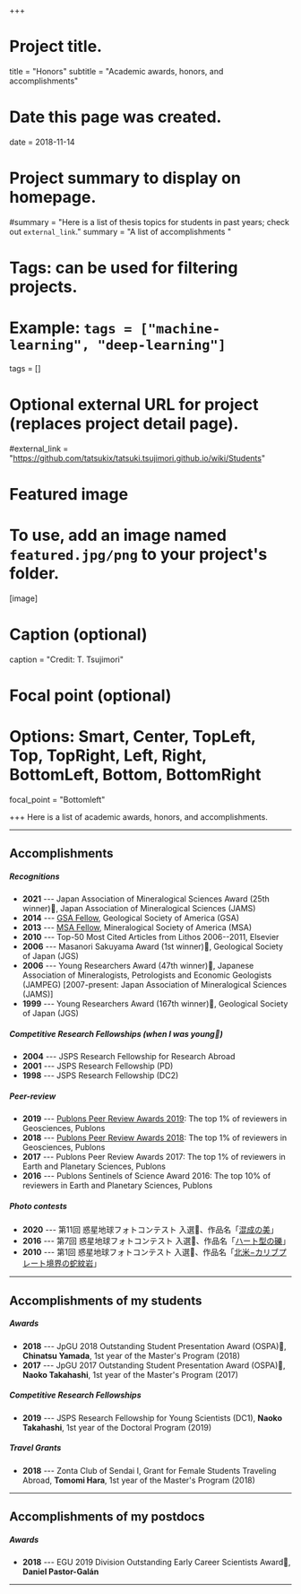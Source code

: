 +++
# Project title.
title = "Honors"
subtitle = "Academic awards, honors, and accomplishments"

# Date this page was created.
date = 2018-11-14

# Project summary to display on homepage.
#summary = "Here is a list of thesis topics for students in past years; check out `external_link`."
summary = "A list of accomplishments "

# Tags: can be used for filtering projects.
# Example: `tags = ["machine-learning", "deep-learning"]`
tags = []

# Optional external URL for project (replaces project detail page).
#external_link = "https://github.com/tatsukix/tatsuki.tsujimori.github.io/wiki/Students"

# Featured image
# To use, add an image named `featured.jpg/png` to your project's folder. 
[image]
  # Caption (optional)
  caption = "Credit: T. Tsujimori"

  # Focal point (optional)
  # Options: Smart, Center, TopLeft, Top, TopRight, Left, Right, BottomLeft, Bottom, BottomRight
  focal_point = "Bottomleft"
  
  
+++
Here is a list of academic awards, honors, and accomplishments.

----------
## Accomplishments
##### Recognitions
- **2021** --- Japan Association of Mineralogical Sciences Award (25th winner)🏅, Japan Association of Mineralogical Sciences (JAMS)
- **2014** --- [GSA Fellow](https://www.geosociety.org/GSA/Membership/Recognition/GSA_Fellowship/GSA/Awards/Fellows.aspx#T), Geological Society of America (GSA)
- **2013** --- [MSA Fellow](http://www.minsocam.org/MSA/Awards/Fellowslist.html), Mineralogical Society of America (MSA)
- **2010** --- Top-50 Most Cited Articles from Lithos 2006--2011, Elsevier
- **2006** --- Masanori Sakuyama Award (1st winner)🏅, Geological Society of Japan (JGS)
- **2006** --- Young Researchers Award (47th winner)🏅, Japanese Association of Mineralogists, Petrologists and Economic Geologists (JAMPEG) [2007-present: Japan Association of Mineralogical Sciences (JAMS)]
- **1999** --- Young Researchers Award (167th winner)🏅, Geological Society of Japan (JGS)

##### Competitive Research Fellowships (when I was young😬)
- **2004** --- JSPS Research Fellowship for Research Abroad 
- **2001** --- JSPS Research Fellowship (PD) 
- **1998** --- JSPS Research Fellowship (DC2)

##### Peer-review
- **2019** --- [Publons Peer Review Awards 2019](https://publons.com/awards/peer-review/2019/): The top 1% of reviewers in Geosciences, Publons
- **2018** --- [Publons Peer Review Awards 2018](https://publons.com/awards/2018/esi/): The top 1% of reviewers in Geosciences, Publons
- **2017** --- Publons Peer Review Awards 2017: The top 1% of reviewers in Earth and Planetary Sciences, Publons
- **2016** --- Publons Sentinels of Science Award 2016: The top 10% of reviewers in Earth and Planetary Sciences, Publons

##### Photo contests 
- **2020** --- 第11回 惑星地球フォトコンテスト 入選🏅、作品名「[混成の美](http://www.geosociety.jp/faq/content0896.html)」
- **2016** --- 第7回 惑星地球フォトコンテスト 入選🏅、作品名「[ハート型の礫](http://www.geosociety.jp/faq/content0639.html)」
- **2010** --- 第1回 惑星地球フォトコンテスト 入選🏅、作品名「[北米−カリブプレート境界の蛇紋岩](http://www.geosociety.jp/faq/content0225.html)」

----------
## Accomplishments of my students 
##### Awards
- **2018** --- JpGU 2018 Outstanding Student Presentation Award (OSPA)🏅, **Chinatsu Yamada**, 1st year of the Master's Program (2018)
- **2017** --- JpGU 2017 Outstanding Student Presentation Award (OSPA)🏅, **Naoko Takahashi**, 1st year of the Master's Program (2017)

##### Competitive Research Fellowships
- **2019** --- JSPS Research Fellowship for Young Scientists (DC1), **Naoko Takahashi**, 1st year of the Doctoral Program (2019)

##### Travel Grants
- **2018** --- Zonta Club of Sendai I, Grant for Female Students Traveling Abroad, **Tomomi Hara**, 1st year of the Master's Program (2018)

----------
## Accomplishments of my postdocs
##### Awards
- **2018** --- EGU 2019 Division Outstanding Early Career Scientists Award🏅, **Daniel Pastor-Galán**

----------
